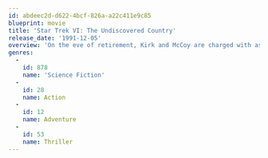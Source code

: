 ```yaml
---
id: abdeec2d-d622-4bcf-826a-a22c411e9c85
blueprint: movie
title: 'Star Trek VI: The Undiscovered Country'
release_date: '1991-12-05'
overview: 'On the eve of retirement, Kirk and McCoy are charged with assassinating the Klingon High Chancellor and imprisoned. The Enterprise crew must help them escape to thwart a conspiracy aimed at sabotaging the last best hope for peace.'
genres:
  -
    id: 878
    name: 'Science Fiction'
  -
    id: 28
    name: Action
  -
    id: 12
    name: Adventure
  -
    id: 53
    name: Thriller
---
```

